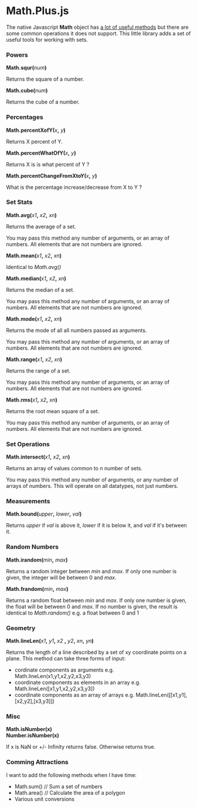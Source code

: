 # Math.Plus.js

The native Javascript **Math** object has [a lot of useful methods](https://developer.mozilla.org/en-US/docs/Web/JavaScript/Reference/Global_Objects/Math) but there are some common operations it does not support.  This little library adds a set of useful tools for working with sets.


### Powers

**Math.squr(**_num_**)**

Returns the square of a number.

**Math.cube(**_num_**)**  

Returns the cube of a number.

### Percentages

**Math.percentXofY(**_x_**,** _y_**)**
    
Returns X percent of Y.
    
**Math.percentWhatOfY(**_x_**,** _y_**)**

Returns X is is what percent of Y ?
    
**Math.percentChangeFromXtoY(**_x_**,** _y_**)**

What is the percentage increase/decrease from X to Y ?

### Set Stats

**Math.avg(**_x1_**,** _x2_**,** _xn_**)**  

Returns the average of a set.

You may pass this method any number of arguments, or an array of numbers. All elements that are not numbers are ignored.

**Math.mean(**_x1_**,** _x2_**,** _xn_**)**  

Identical to _Math.avg()_

**Math.median(**_x1_**,** _x2_**,** _xn_**)**  

Returns the median of a set.  

You may pass this method any number of arguments, or an array of numbers. All elements that are not numbers are ignored.

**Math.mode(**_x1_**,** _x2_**,** _xn_**)**  

Returns the mode of all all numbers passed as arguments.  

You may pass this method any number of arguments, or an array of numbers. All elements that are not numbers are ignored.

**Math.range(**_x1_**,** _x2_**,** _xn_**)**  

Returns the range of a set.  

You may pass this method any number of arguments, or an array of numbers. All elements that are not numbers are ignored.

**Math.rms(**_x1_**,** _x2_**,** _xn_**)**  

Returns the root mean square of a set.  

You may pass this method any number of arguments, or an array of numbers. All elements that are not numbers are ignored.


### Set Operations

**Math.intersect(**_x1_**,** _x2_**,** _xn_**)**  

Returns an array of values common to n number of sets.  

You may pass this method any number of arguments, or any number of arrays of numbers. This will operate on all datatypes, not just numbers.

### Measurements

**Math.bound(**_upper_**,** _lower_**,** _val_**)**  

Returns _upper_ if _val_ is above it, _lower_ if it is below it, and _val_ if it's between it.


### Random Numbers

**Math.irandom(**_min_**,** _max_**)**  

Returns a random integer between _min_ and _max_.  If only one number is given, the integer will be between 0 and _max_.

**Math.frandom(**_min_**,** _max_**)**  

Returns a random float between _min_ and _max_.  If only one number is given, the float will be between 0 and _max_.  If no number is given, the result is identical to _Math.random()_ e.g. a float between 0 and 1

### Geometry

**Math.lineLen(**_x1_**,** _y1_**,** _x2_ **,** _y2_**,** _xn_**,** _yn_**)**  

Returns the length of a line described by a set of xy coordinate points on a plane.  This method can take three forms of input:

* cordinate components as arguments e.g. Math.lineLen(x1,y1,x2,y2,x3,y3)
* coordinate components as elements in an array e.g. Math.lineLen([x1,y1,x2,y2,x3,y3])
* coordinate components as an array of arrays e.g. Math.lineLen([[x1,y1],[x2,y2],[x3,y3]])


### Misc
**Math.isNumber(**x**)**  
**Number.isNumber(**x**)**  

If x is NaN or +/- Infinity returns false.  Otherwise returns true.



### Comming Attractions

I want to add the following methods when I have time:

* Math.sum()  // Sum a set of numbers
* Math.area() // Calculate the area of a polygon
* Various unit conversions



